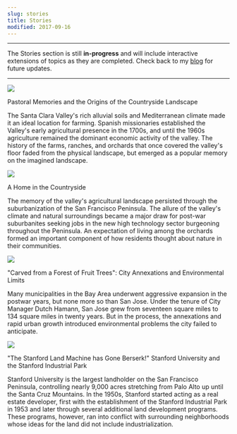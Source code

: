 ```yaml
---
slug: stories
title: Stories
modified: 2017-09-16
---
```


<hr>

The Stories section is still **in-progress** and will include interactive extensions of topics as they are completed. Check back to my [blog](https://jasonheppler.org) for future updates.

<hr class="pb-4">

<div class="flex items-start space-x-4 pb-4">
    <div class="flex-shrink-0">
        <img src="/img/farm_preview.png" class="rounded-lg w-auto h-40">
    </div>
    <div class="flex-grow">
        <p class="font-bold text-lg">Pastoral Memories and the Origins of the Countryside Landscape</p>
        <p class="text-sm">
            The Santa Clara Valley's rich alluvial soils and Mediterranean
            climate made it an ideal location for farming. Spanish missionaries
            established the Valley's early agricultural presence in the 1700s, and
            until the 1960s agriculture remained the dominant economic activity of
            the valley. The history of the farms, ranches, and orchards that once
            covered the valley's floor faded from the physical landscape, but
            emerged as a popular memory on the imagined landscape.
        </p>
    </div>
</div>

<div class="flex items-start space-x-4 pb-4">
    <div class="flex-shrink-0">
        <img src="/img/orchard_preview.png" class="rounded-lg w-auto h-40">
    </div>
    <div class="flex-grow">
        <p class="font-bold text-lg">A Home in the Countryside</p>
        <p class="text-sm">
            The memory of the valley's agricultural landscape persisted through
the suburbanization of the San Francisco Peninsula. The allure of the
valley's climate and natural surroundings became a major draw for
post-war suburbanites seeking jobs in the new high technology sector
burgeoning throughout the Peninsula. An expectation of living among the
orchards formed an important component of how residents thought about
nature in their communities.
        </p>
    </div>
</div>

<div class="flex items-start space-x-4 pb-4">
    <div class="flex-shrink-0">
        <img src="/img/annex_preview.png" class="rounded-lg w-auto h-40">
    </div>
    <div class="flex-grow">
        <p class="font-bold text-lg">"Carved from a Forest of Fruit Trees": City Annexations and
Environmental Limits</p>
        <p class="text-sm">
            Many municipalities in the Bay Area underwent aggressive expansion in
the postwar years, but none more so than San Jose. Under the tenure of
City Manager Dutch Hamann, San Jose grew from seventeen square miles to 134
square miles in twenty years. But in the process, the annexations
and rapid urban growth introduced environmental problems the city failed
to anticipate.
        </p>
    </div>
</div>

<div class="flex items-start space-x-4 pb-4">
    <div class="flex-shrink-0">
        <img src="/img/stanford_preview.png" class="rounded-lg w-auto h-40">
    </div>
    <div class="flex-grow">
        <p class="font-bold text-lg">"The Stanford Land Machine has Gone Berserk!" Stanford
University and the Stanford Industrial Park</p>
        <p class="text-sm">
            Stanford University is the largest landholder on the San Francisco
Peninsula, controlling nearly 9,000 acres stretching from Palo Alto up until the Santa Cruz Mountains. In the 1950s, Stanford started
acting as a real estate developer, first with the establishment of the
Stanford Industrial Park in 1953 and later through several additional
land development programs. These programs, however, ran into conflict
with surrounding neighborhoods whose ideas for the land did not include
industrialization.
        </p>
    </div>
</div>
